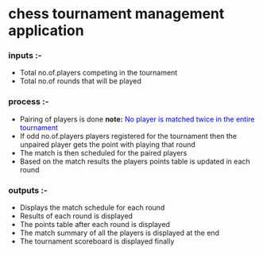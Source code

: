 # chess tournament management application
### inputs :-
* Total no.of.players competing in the tournament
* Total no.of rounds that will be played

### process :-
* Pairing of players is done **note:** <span style="color:blue">No player is matched twice in the entire tournament</span>
* If odd no.of.players players registered for the tournament then the unpaired player gets the point with playing that round
* The match is then scheduled for the paired players
* Based on the match results the players points table is updated in each round

### outputs :-
* Displays the match schedule for each round
* Results of each round is displayed
* The points table after each round is displayed
* The match summary of all the players is displayed at the end
* The tournament scoreboard is displayed finally

